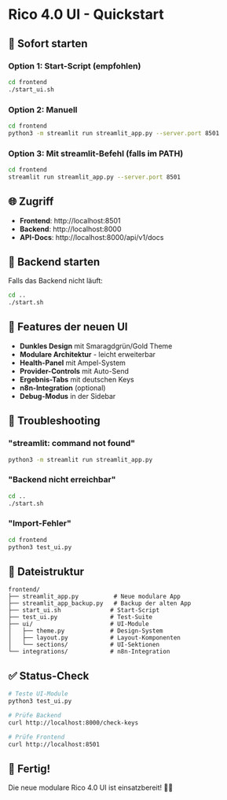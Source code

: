 # Rico 4.0 UI - Quickstart

## 🚀 Sofort starten

### Option 1: Start-Script (empfohlen)
```bash
cd frontend
./start_ui.sh
```

### Option 2: Manuell
```bash
cd frontend
python3 -m streamlit run streamlit_app.py --server.port 8501
```

### Option 3: Mit streamlit-Befehl (falls im PATH)
```bash
cd frontend
streamlit run streamlit_app.py --server.port 8501
```

## 🌐 Zugriff

- **Frontend**: http://localhost:8501
- **Backend**: http://localhost:8000
- **API-Docs**: http://localhost:8000/api/v1/docs

## 🔧 Backend starten

Falls das Backend nicht läuft:
```bash
cd ..
./start.sh
```

## 🎯 Features der neuen UI

- **Dunkles Design** mit Smaragdgrün/Gold Theme
- **Modulare Architektur** - leicht erweiterbar
- **Health-Panel** mit Ampel-System
- **Provider-Controls** mit Auto-Send
- **Ergebnis-Tabs** mit deutschen Keys
- **n8n-Integration** (optional)
- **Debug-Modus** in der Sidebar

## 🐛 Troubleshooting

### "streamlit: command not found"
```bash
python3 -m streamlit run streamlit_app.py
```

### "Backend nicht erreichbar"
```bash
cd ..
./start.sh
```

### "Import-Fehler"
```bash
cd frontend
python3 test_ui.py
```

## 📁 Dateistruktur

```
frontend/
├── streamlit_app.py          # Neue modulare App
├── streamlit_app_backup.py   # Backup der alten App
├── start_ui.sh              # Start-Script
├── test_ui.py               # Test-Suite
├── ui/                      # UI-Module
│   ├── theme.py             # Design-System
│   ├── layout.py            # Layout-Komponenten
│   └── sections/            # UI-Sektionen
└── integrations/            # n8n-Integration
```

## ✅ Status-Check

```bash
# Teste UI-Module
python3 test_ui.py

# Prüfe Backend
curl http://localhost:8000/check-keys

# Prüfe Frontend
curl http://localhost:8501
```

## 🎉 Fertig!

Die neue modulare Rico 4.0 UI ist einsatzbereit! 🐾✨
